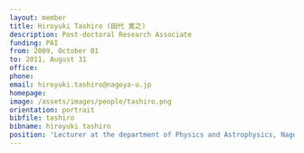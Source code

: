 ```yaml
---
layout: member
title: Hiroyuki Tashiro (田代 寛之)
description: Post-doctoral Research Associate
funding: PAI
from: 2009, October 01
to: 2011, August 31
office:
phone:
email: hiroyuki.tashiro@nagoya-u.jp
homepage:
image: /assets/images/people/tashiro.png
orientation: portrait
bibfile: tashiro
bibname: hiroyuki tashiro
position: 'Lecturer at the department of Physics and Astrophysics, Nagoya University (Japan)'
---
```


